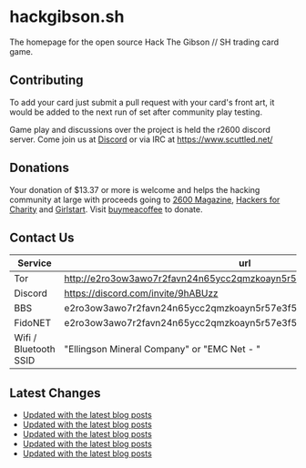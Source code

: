 # hackgibson.sh
The homepage for the open source Hack The Gibson // SH trading card game.


## Contributing

To add your card just submit a pull request with your card's front art, it would be added to the next run of set after community play testing.

Game play and discussions over the project is held the r2600 discord server. Come join us at [Discord](https://discord.com/invite/9hABUzz) or via IRC at https://www.scuttled.net/


## Donations

Your donation of $13.37 or more is welcome and helps the hacking community at large with proceeds going to [2600 Magazine](https://2600.com/), [Hackers for Charity](https://hackersforcharity.org) and [Girlstart](https://girlstart.org).  Visit [buymeacoffee](https://www.buymeacoffee.com/hackgibson.sh) to donate.


## Contact Us

Service | url
-|-
Tor | http://e2ro3ow3awo7r2favn24n65ycc2qmzkoayn5r57e3f56nvjwdcgg32ad.onion
Discord | https://discord.com/invite/9hABUzz
BBS | e2ro3ow3awo7r2favn24n65ycc2qmzkoayn5r57e3f56nvjwdcgg32ad.onion:23
FidoNET | e2ro3ow3awo7r2favn24n65ycc2qmzkoayn5r57e3f56nvjwdcgg32ad.onion:24554
Wifi / Bluetooth SSID | "Ellingson Mineral Company" or "EMC Net - <fidonet address>"

## Latest Changes
<!-- BLOG-POST-LIST:START -->
- [Updated with the latest blog posts](https://github.com/DFW2600/hackgibson.sh/commit/1cb73b4563c516c6f9f3f5a62f3dd1792eb04589)
- [Updated with the latest blog posts](https://github.com/DFW2600/hackgibson.sh/commit/31e32f37ff1e5d57386ceba7a4c90e283b5d50f7)
- [Updated with the latest blog posts](https://github.com/DFW2600/hackgibson.sh/commit/b6873f5af98255cb2e9bd6d4c8656b29f7bce142)
- [Updated with the latest blog posts](https://github.com/DFW2600/hackgibson.sh/commit/688aacede0d227cef15abcd0d1918ea5c6edf149)
- [Updated with the latest blog posts](https://github.com/DFW2600/hackgibson.sh/commit/4a4e2ea8dd5c281aa00c49c64100fa8203611fac)
<!-- BLOG-POST-LIST:END -->
